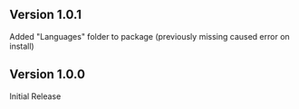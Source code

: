 ## Version 1.0.1
Added "Languages" folder to package (previously missing caused error on install)

## Version 1.0.0
Initial Release
